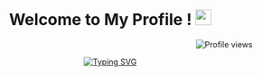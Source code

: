<h1 align="center">
Welcome to My Profile !
<img src="https://media.giphy.com/media/hvRJCLFzcasrR4ia7z/giphy.gif" width="28">
</h3>

<img src="https://komarev.com/ghpvc/?username=atulchauhanrajput12&label=Profile%20views&color=0e75b6&style=flat" alt="Profile views" align='right'/>
<br/>

<p align="center">
  <a href="https://git.io/typing-svg"><img src="https://readme-typing-svg.herokuapp.com?font=Fira+Code&pause=1000&width=435&lines=Metaxone+Certified+Ethical+Hacker;Bug+Hunter;Web+Developer" alt="Typing SVG" /></a>
